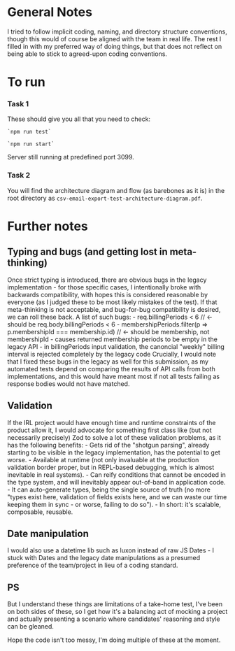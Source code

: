 # General Notes

I tried to follow implicit coding, naming, and directory structure conventions, though this would of course be aligned with the team in real life. The rest I filled in with my preferred way of doing things, but that does not reflect on being able to stick to agreed-upon coding conventions.

# To run

### Task 1

These should give you all that you need to check:
    
    `npm run test`
    
    `npm run start`

Server still running at predefined port 3099.

### Task 2

You will find the architecture diagram and flow (as barebones as it is) in the root directory as `csv-email-export-test-architecture-diagram.pdf`.

# Further notes

## Typing and bugs (and getting lost in meta-thinking)
Once strict typing is introduced, there are obvious bugs in the legacy implementation - for those specific cases, I intentionally broke with backwards compatibility, with hopes this is considered reasonable by everyone (as I judged these to be most likely mistakes of the test). If that meta-thinking is not acceptable, and bug-for-bug compatibility is desired, we can roll these back. A list of such bugs:
    - req.billingPeriods < 6 // <- should be req.body.billingPeriods < 6
    - membershipPeriods.filter(p => p.membershipId === membership.id) // <- should be membership, not membershipId - causes returned membership periods to be empty in the legacy API
    - in billingPeriods input validation, the canoncial "weekly" billing interval is rejected completely by the legacy code
Crucially, I would note that I fixed these bugs in the legacy as well for this submission, as my automated tests depend on comparing the results of API calls from both implementations, and this would have meant most if not all tests failing as response bodies would not have matched.

## Validation
If the IRL project would have enough time and runtime constraints of the product allow it, I would advocate for something first class like (but not necessarily precisely) Zod to solve a lot of these validation problems, as it has the following benefits:
    - Gets rid of the "shotgun parsing", already starting to be visible in the legacy implementation, has the potential to get worse.
    - Available at runtime (not only invaluable at the production validation border proper, but in REPL-based debugging, which is almost inevitable in real systems).
    - Can reify conditions that cannot be encoded in the type system, and will inevitably appear out-of-band in application code.
    - It can auto-generate types, being the single source of truth (no more "types exist here, validation of fields exists here, and we can waste our time keeping them in sync - or worse, failing to do so").
    - In short: it's scalable, composable, reusable.

## Date manipulation
I would also use a datetime lib such as luxon instead of raw JS Dates - I stuck with Dates and the legacy date manipulations as a presumed preference of the team/project in lieu of a coding standard.

## PS
But I understand these things are limitations of a take-home test, I've been on both sides of these, so I get how it's a balancing act of mocking a project and actually presenting a scenario where candidates' reasoning and style can be gleaned.

Hope the code isn't too messy, I'm doing multiple of these at the moment.
